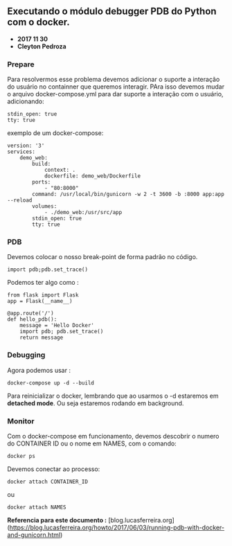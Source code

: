 ## Executando o módulo debugger PDB do Python com o docker.
- **2017 11 30** 
- **Cleyton Pedroza**


### Prepare
Para resolvermos esse problema devemos adicionar o suporte a interação do usuário no containner que queremos interagir. PAra isso devemos mudar o arquivo docker-compose.yml para dar suporte a interação com o usuário, adicionando:

	stdin_open: true 
	tty: true

exemplo de um docker-compose:

	version: '3'		
	services:
	    demo_web:
	        build:
	            context: .
	            dockerfile: demo_web/Dockerfile
	        ports:
	            - "80:8000"
	        command: /usr/local/bin/gunicorn -w 2 -t 3600 -b :8000 app:app --reload
	        volumes:
	            - ./demo_web:/usr/src/app
	        stdin_open: true
	        tty: true
### PDB
Devemos colocar o nosso break-point de forma padrão no código. 
	
	import pdb;pdb.set_trace()

Podemos ter algo como :

	from flask import Flask
	app = Flask(__name__)
	
	@app.route('/')
	def hello_pdb():
	    message = 'Hello Docker'
	    import pdb; pdb.set_trace()
	    return message
	    
### Debugging

Agora podemos usar : 

	docker-compose up -d --build 

Para reinicializar o docker, lembrando que ao usarmos o -d estaremos em **detached mode**. Ou seja estaremos rodando em background.



### Monitor
Com o docker-compose em funcionamento, devemos descobrir o numero do CONTAINER ID ou o nome em NAMES, com o comando:
	
	docker ps
	
Devemos conectar ao processo:

	docker attach CONTAINER_ID
	
ou 

	docker attach NAMES


__Referencia para este documento :__ [blog.lucasferreira.org] (https://blog.lucasferreira.org/howto/2017/06/03/running-pdb-with-docker-and-gunicorn.html)
